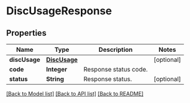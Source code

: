 ﻿
# DiscUsageResponse


## Properties
Name | Type | Description | Notes
------------ | ------------- | ------------- | -------------
**discUsage** | [**DiscUsage**](DiscUsage.md) |  | [optional]
**code** | **Integer** | Response status code. | 
**status** | **String** | Response status. | [optional]


[[Back to Model list]](../README.md#documentation-for-models) [[Back to API list]](../README.md#documentation-for-api-endpoints) [[Back to README]](../README.md)


